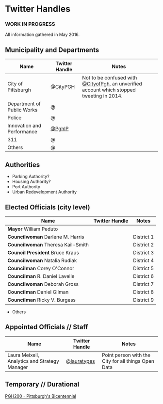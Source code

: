 # Twitter Handles

### WORK IN PROGRESS

All information gathered in May 2016.

## Municipality and Departments

Name | Twitter Handle | Notes
-------|------|-----
City of Pittsburgh | [@CityPGH](https://twitter.com/CityPGH) | Not to be confused with [@CityofPgh](https://twitter.com/CityofPgh), an unverified account which stopped tweeting in 2014.
Department of Public Works | @ | 
Police |@ | 
Innovation and Performance |[@PghIP](https://twitter.com/PghIP) | 
311 |@ | 
Others |@ | 

## Authorities
* Parking Authority?
* Housing Authority?
* Port Authority
* Urban Redevelopment Authority

## Elected Officials (city level)
Name | Twitter Handle | Notes
-------|------|-----
**Mayor** William Peduto 			| 	| 
**Councilwoman** Darlene M. Harris 	| 	| District 1
**Councilwoman** Theresa Kail-Smith | 	| District 2
**Council President** Bruce Kraus 	| 	| District 3
**Councilwoman** Natalia Rudiak		| 	| District 4
**Councilman** Corey O'Connor 		| 	| District 5
**Councilman** R. Daniel Lavelle 	| 	| District 6
**Councilwoman** Deborah Gross 		| 	| District 7
**Councilman** Daniel Gilman 		| 	| District 8
**Councilman** Ricky V. Burgess 	| 	| District 9

* Others

## Appointed Officials // Staff
Name | Twitter Handle | Notes
-------|------|-----
Laura Meixell, Analytics and Strategy Manager | [@lauratypes](https://twitter.com/lauratypes) | Point person with the City for all things Open Data

## Temporary // Durational
[PGH200 - Pittsburgh's Bicentennial](https://twitter.com/PGHBicentennial)
